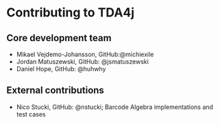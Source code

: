 # Contributing to TDA4j

## Core development team

* Mikael Vejdemo-Johansson, GitHub:@michiexile
* Jordan Matuszewski, GitHub: @jsmatuszewski
* Daniel Hope, GitHub: @huhwhy

## External contributions

* Nico Stucki, GitHub: @nstucki; Barcode Algebra implementations and test cases
